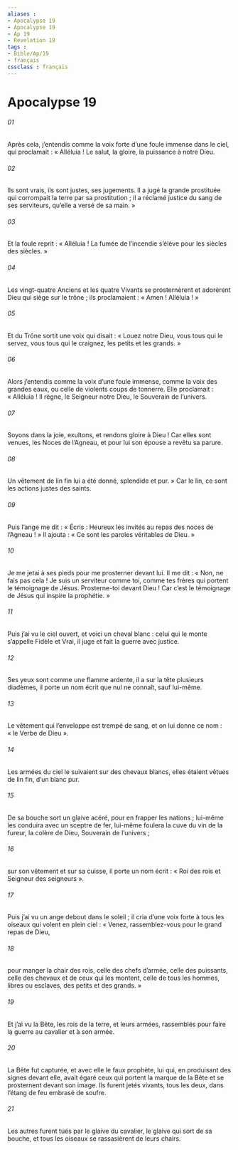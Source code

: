 ```yaml
---
aliases : 
- Apocalypse 19
- Apocalypse 19
- Ap 19
- Revelation 19
tags : 
- Bible/Ap/19
- français
cssclass : français
---
```


# Apocalypse 19

###### 01
Après cela, j’entendis comme la voix forte d’une foule immense dans le ciel, qui proclamait :
« Alléluia !
Le salut, la gloire,
la puissance à notre Dieu.
###### 02
Ils sont vrais, ils sont justes,
ses jugements.
Il a jugé la grande prostituée
qui corrompait la terre par sa prostitution ;
il a réclamé justice du sang de ses serviteurs,
qu’elle a versé de sa main. »
###### 03
Et la foule reprit :
« Alléluia !
La fumée de l’incendie s’élève pour les siècles des siècles. »
###### 04
Les vingt-quatre Anciens et les quatre Vivants se prosternèrent et adorèrent Dieu qui siège sur le trône ; ils proclamaient :
« Amen ! Alléluia ! »
###### 05
Et du Trône sortit une voix qui disait :
« Louez notre Dieu,
vous tous qui le servez,
vous tous qui le craignez,
les petits et les grands. »
###### 06
Alors j’entendis comme la voix d’une foule immense, comme la voix des grandes eaux, ou celle de violents coups de tonnerre. Elle proclamait :
« Alléluia !
Il règne, le Seigneur notre Dieu,
le Souverain de l’univers.
###### 07
Soyons dans la joie, exultons,
et rendons gloire à Dieu !
Car elles sont venues,
les Noces de l’Agneau,
et pour lui son épouse
a revêtu sa parure.
###### 08
Un vêtement de lin fin lui a été donné,
splendide et pur. »
Car le lin, ce sont les actions justes des saints.
###### 09
Puis l’ange me dit : « Écris : Heureux les invités au repas des noces de l’Agneau ! » Il ajouta : « Ce sont les paroles véritables de Dieu. »
###### 10
Je me jetai à ses pieds pour me prosterner devant lui. Il me dit : « Non, ne fais pas cela ! Je suis un serviteur comme toi, comme tes frères qui portent le témoignage de Jésus. Prosterne-toi devant Dieu ! Car c’est le témoignage de Jésus qui inspire la prophétie. »
###### 11
Puis j’ai vu le ciel ouvert, et voici un cheval blanc : celui qui le monte s’appelle Fidèle et Vrai, il juge et fait la guerre avec justice.
###### 12
Ses yeux sont comme une flamme ardente, il a sur la tête plusieurs diadèmes, il porte un nom écrit que nul ne connaît, sauf lui-même.
###### 13
Le vêtement qui l’enveloppe est trempé de sang, et on lui donne ce nom : « le Verbe de Dieu ».
###### 14
Les armées du ciel le suivaient sur des chevaux blancs, elles étaient vêtues de lin fin, d’un blanc pur.
###### 15
De sa bouche sort un glaive acéré, pour en frapper les nations ; lui-même les conduira avec un sceptre de fer, lui-même foulera la cuve du vin de la fureur, la colère de Dieu, Souverain de l’univers ;
###### 16
sur son vêtement et sur sa cuisse, il porte un nom écrit : « Roi des rois et Seigneur des seigneurs ».
###### 17
Puis j’ai vu un ange debout dans le soleil ; il cria d’une voix forte à tous les oiseaux qui volent en plein ciel : « Venez, rassemblez-vous pour le grand repas de Dieu,
###### 18
pour manger la chair des rois, celle des chefs d’armée, celle des puissants, celle des chevaux et de ceux qui les montent, celle de tous les hommes, libres ou esclaves, des petits et des grands. »
###### 19
Et j’ai vu la Bête, les rois de la terre, et leurs armées, rassemblés pour faire la guerre au cavalier et à son armée.
###### 20
La Bête fut capturée, et avec elle le faux prophète, lui qui, en produisant des signes devant elle, avait égaré ceux qui portent la marque de la Bête et se prosternent devant son image. Ils furent jetés vivants, tous les deux, dans l’étang de feu embrasé de soufre.
###### 21
Les autres furent tués par le glaive du cavalier, le glaive qui sort de sa bouche, et tous les oiseaux se rassasièrent de leurs chairs.
